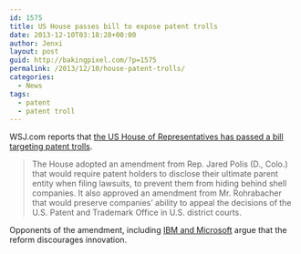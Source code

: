 ```yaml
---
id: 1575
title: US House passes bill to expose patent trolls
date: 2013-12-10T03:18:28+00:00
author: Jenxi
layout: post
guid: http://bakingpixel.com/?p=1575
permalink: /2013/12/10/house-patent-trolls/
categories:
  - News
tags:
  - patent
  - patent troll
---
```

WSJ.com reports that [the US House of Representatives has passed a bill targeting patent trolls](http://online.wsj.com/news/articles/SB10001424052702303497804579240283237807474).

> The House adopted an amendment from Rep. Jared Polis (D., Colo.) that would require patent holders to disclose their ultimate parent entity when filing lawsuits, to prevent them from hiding behind shell companies. It also approved an amendment from Mr. Rohrabacher that would preserve companies&#8217; ability to appeal the decisions of the U.S. Patent and Trademark Office in U.S. district courts. 

Opponents of the amendment, including [IBM and Microsoft](http://bakingpixel.com/2013/11/patent-reform-ibm-microsoft/) argue that the reform discourages innovation.